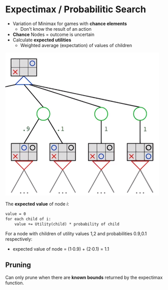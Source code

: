 # Expectimax / Probabilitic Search
* Variation of Minimax for games with **chance elements**
    * Don't know the result of an action
* **Chance** Nodes = outcome is uncertain
* Calculate **expected utilities**
    * Weighted average (expectation) of values of children

![](../images/2017-10-26-07-40-12.png)

The **expected value** of node *i*:
```
value = 0
for each child of i:
    value += Utility(child) * probability of child
```
For a node with children of utility values 1,2 and probabilities 0.9,0.1 respectively:
* expected value of node = (1&middot;0.9) + (2&middot;0.1) = 1.1

## Pruning
Can only prune when there are **known bounds** returned by the expectimax function.